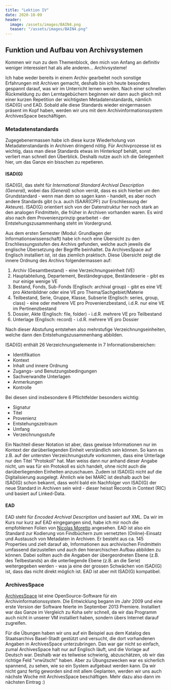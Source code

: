 ```yaml
---
title: "Lektion IV"
date: 2020-10-09
header:
  image: /assets/images/BAIN4.png
  teaser: "/assets/images/BAIN4.png"
---
```

## Funktion und Aufbau von Archivsystemen
Kommen wir nun zu dem Themenblock, den mich von Anfang an definitiv weniger interessiert hat als alle anderen... Archivsysteme! 

Ich habe weder bereits in einem Archiv gearbeitet noch sonstige Erfahrungen mit Archiven gemacht, deshalb bin ich heute besonders gespannt darauf, was wir im Unterricht lernen werden. Nach einer schnellen Rückmeldung zu den Lerntagebüchern beginnen wir dann auch gleich mit einer kurzen Repetition der wichtigsten Metadatenstandards, nämlich ISAD(G) und EAD. Sobald alle diese Standards wieder einigermassen präsent im Kopf haben, werden wir uns mit dem Archivinformationssystem ArchivesSpace beschäftigen. 

### Metadatenstandards
Zugegebenermassen habe ich diese kurze Wiederholung von Metadatenstandards in Archiven dringend nötig. Für Archivprozesse ist es wichtig, dass man diese Standards etwas im Hinterkopf behält, sonst verliert man schnell den Überblick. Deshalb nutze auch ich die Gelegenheit hier, um das Ganze ein bisschen zu repetieren. 

#### ISAD(G)
ISAD(G), das steht für *International Standard Archival Description (General)*, wobei das *(General)* schon verrät, dass es sich hierbei um den Grundstandard - wenn man dem so sagen kann - handelt, es aber noch andere Standards gibt (v.a. auch ISAAR(CPF) zur Erschliessung der Akteure). ISAD(G) orientiert sich von der Datenstruktur her noch stark an den analogen Findmitteln, die früher in Archiven vorhanden waren. Es wird also nach dem Provenienzprinzip gearbeitet - der Entstehungszusammenhang steht im Vordergrund. 

Aus dem ersten Semester (Modul: Grundlagen der Informationswissenschaft) habe ich noch eine Übersicht zu den Erschliessungsstufen des Archivs gefunden, welche auch jeweils die englische Übersetzung der Begriffe beinhaltet. Da ArchivesSpace auf Englisch installiert ist, ist das ziemlich praktisch. Diese Übersicht zeigt die innere Ordnung des Archivs folgendermassen auf: 
1. Archiv (Gesamtbestand) - eine Verzeichnungseinheit (VE)
2. Hauptabteilung, Departement, Beständegruppe, Beständeserie - gibt es nur einige wenige VE
3. Bestand, Fonds, Sub-Fonds (Englisch: archival group) - gibt es eine VE pro Aktenbildner oder eine VE pro Thema/Sachgebiet/Materie
4. Teilbestand, Serie, Gruppe, Klasse, Subserie (Englisch: series, group, class) - eine oder mehrere VE pro Provenienzbestand, i.d.R. nur eine VE im Pertinenzbestand
5. Dossier, Akte (Englisch: file, folder) - i.d.R. mehrere VE pro Teilbestand
6. Unterlage (Englisch: record) - i.d.R. mehrere VE pro Dossier

Nach dieser Abstufung entstehen also mehrstufige Verzeichnungseinheiten, welche dann den Entstehungszusammenhang abbilden. 

ISAD(G) enthält 26 Verzeichnungselemente in 7 Informationsbereichen:
* Identifikation
* Kontext
* Inhalt und innere Ordnung
* Zugangs- und Benutzungsbedingungen
* Sachverwandte Unterlagen
* Anmerkungen
* Kontrolle

Bei diesen sind insbesondere 6 Pflichtfelder besonders wichtig: 
* Signatur
* Titel
* Provenienz
* Entstehungszeitraum
* Umfang
* Verzeichnungsstufe

Ein Nachteil dieser Notation ist aber, dass gewisse Informationen nur im Kontext der darüberliegenden Einheit verständlich sein können. So kann es z.B. auf der untersten Verzeichnungsstufe vorkommen, dass eine Unterlage nur den Titel "Protokoll" hat. Man weiss dann nur anhand dieser Angabe nicht, um was für ein Protokoll es sich handelt, ohne nicht auch die darüberliegenden Einheiten anzuschauen. 
Zudem ist ISAD(G) nicht auf die Digitalisierung ausgelegt. Ähnlich wie bei MARC ist deshalb auch bei ISAD(G) schon bekannt, dass wohl bald ein Nachfolger von ISAD(G) der neue Standard in Archiven sein wird - dieser heisst Records in Context (RIC) und basiert auf Linked-Data. 

#### EAD
EAD steht für *Encoded Archival Description* und basiert auf XML. Da wir im Kurs nur kurz auf EAD eingegangen sind, habe ich mir noch die empfohlenen Folien von [Nicolas Moretto](https://wiki.dnb.de/download/attachments/90410326/20140414_KIMWS_EAD.pdf?version=1&modificationDate=1398246420000&api=v2) angesehen. EAD ist also ein Standard zur Kodierung von Findbüchern zum vernetzten (Online)-Einsatz und Austausch von Metadaten in Archiven. Er besteht aus ca. 145 Properties und zielt darauf ab, Informationen aus archivischen Findmitteln umfassend darzustellen und auch den hierarchischen Aufbau abbilden zu können. Dabei sollten auch die Angaben der übergeordneten Ebene (z.B. des Teilbestands) an die unterliegende Ebene (z.B. an die Serie) weitergegeben werden - was ja eine der grossen Schwächen von ISAD(G) ist, dass das nicht direkt möglich ist. EAD ist aber mit ISAD(G) kompatibel.

### ArchivesSpace
[ArchivesSpace](https://archivesspace.org/) ist eine OpenSource-Software für ein Archivinformationssystem. Die Entwicklung begann im Jahr 2009 und eine erste Version der Software feierte im September 2013 Premiere. Installiert war das Ganze im Vergleich zu Koha sehr schnell, da wir das Programm auch nicht in unserer VM installiert haben, sondern übers Internet darauf zugreifen. 

Für die Übungen haben wir uns auf ein Beispiel aus dem Katalog des Staatsarchivs Basel-Stadt gestützt und versucht, die dort vorhandenen Angaben in ArchivesSpace unterzubringen. Das war gar nicht so einfach, zumal ArchivesSpace halt nur auf Englisch läuft, und die Vorlage auf Deutsch war. Deshalb war es teilweise schwierig, abzuschätzen, ob wir das richtige Feld "vrwütscht" haben. Aber zu Übungszwecken war es sicherlich spannend, zu sehen, wie so ein System aufgebaut werden kann. Da wir nicht ganz fertig geworden sind mit allem Geplanten, werden wir uns auch nächste Woche mit ArchivesSpace beschäftigen. Mehr dazu also dann im nächsten Eintrag :) 

